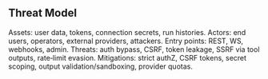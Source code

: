 ## Threat Model

Assets: user data, tokens, connection secrets, run histories. Actors: end users, operators, external providers, attackers. Entry points: REST, WS, webhooks, admin. Threats: auth bypass, CSRF, token leakage, SSRF via tool outputs, rate‑limit evasion. Mitigations: strict authZ, CSRF tokens, secret scoping, output validation/sandboxing, provider quotas.


